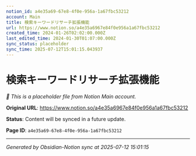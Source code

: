 ```yaml
---
notion_id: a4e35a69-67e8-4f0e-956a-1a67fbc53212
account: Main
title: 検索キーワードリサーチ拡張機能
url: https://www.notion.so/a4e35a6967e84f0e956a1a67fbc53212
created_time: 2024-01-26T02:02:00.000Z
last_edited_time: 2024-01-30T01:07:00.000Z
sync_status: placeholder
sync_time: 2025-07-12T15:01:15.043937
---
```


# 検索キーワードリサーチ拡張機能

*🔄 This is a placeholder file from Notion Main account.*

**Original URL**: https://www.notion.so/a4e35a6967e84f0e956a1a67fbc53212

**Status**: Content will be synced in a future update.

**Page ID**: `a4e35a69-67e8-4f0e-956a-1a67fbc53212`

---

*Generated by Obsidian-Notion sync at 2025-07-12 15:01:15*
